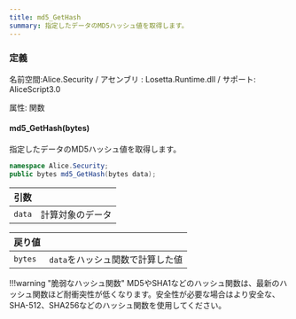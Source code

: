 ```yaml
---
title: md5_GetHash
summary: 指定したデータのMD5ハッシュ値を取得します。
---
```


### 定義
名前空間:Alice.Security / アセンブリ : Losetta.Runtime.dll / サポート: AliceScript3.0

属性: 関数

#### md5_GetHash(bytes)

指定したデータのMD5ハッシュ値を取得します。

```cs title="AliceScript"
namespace Alice.Security;
public bytes md5_GetHash(bytes data);
```

|引数| |
|-|-|
|`data`|計算対象のデータ|

|戻り値| |
|-|-|
|`bytes`|`data`をハッシュ関数で計算した値|

!!!warning "脆弱なハッシュ関数"
    MD5やSHA1などのハッシュ関数は、最新のハッシュ関数ほど耐衝突性が低くなります。安全性が必要な場合はより安全な、SHA-512、SHA256などのハッシュ関数を使用してください。